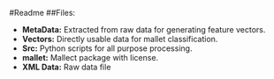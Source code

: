 #Readme
##Files:
- __MetaData:__
	Extracted from raw data for generating feature vectors.
- __Vectors:__
	Directly usable data for mallet classification.
- __Src:__
	Python scripts for all purpose processing.
- __mallet:__
	Mallect package with license.
- __XML Data:__
	Raw data file



